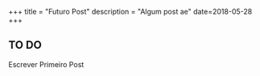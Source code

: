+++
title = "Futuro Post"
description = "Algum post ae"
date=2018-05-28
+++

## TO DO
Escrever Primeiro Post